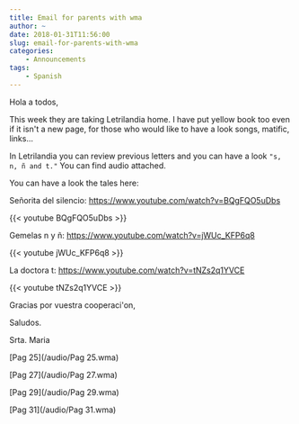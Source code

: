 ```yaml
---
title: Email for parents with wma
author: ~
date: 2018-01-31T11:56:00
slug: email-for-parents-with-wma
categories:
    - Announcements
tags:
    - Spanish
---
```



Hola a todos,

This week they are taking Letrilandia home. I have put yellow book too even if it isn't a new page, for those who would like to have a look songs, matific, links...

In Letrilandia you can review previous letters and you can have a look `"s, n, ñ and t."` You can find audio attached.

You can have a look the tales here:

Señorita del silencio: https://www.youtube.com/watch?v=BQgFQO5uDbs

{{< youtube BQgFQO5uDbs >}}

Gemelas n y ñ: https://www.youtube.com/watch?v=jWUc_KFP6q8

{{< youtube jWUc_KFP6q8 >}}

La doctora t: https://www.youtube.com/watch?v=tNZs2q1YVCE

{{< youtube tNZs2q1YVCE >}}

Gracias por vuestra cooperaci'on, 

Saludos.

Srta. Maria


[Pag 25](/audio/Pag 25.wma)

[Pag 27](/audio/Pag 27.wma)

[Pag 29](/audio/Pag 29.wma)

[Pag 31](/audio/Pag 31.wma)


